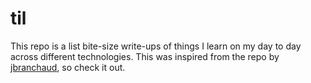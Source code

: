 # til
This repo is a list bite-size write-ups of things I learn on my day to day across different technologies. This was inspired from the repo by [jbranchaud](https://github.com/jbranchaud/til), so check it out.
